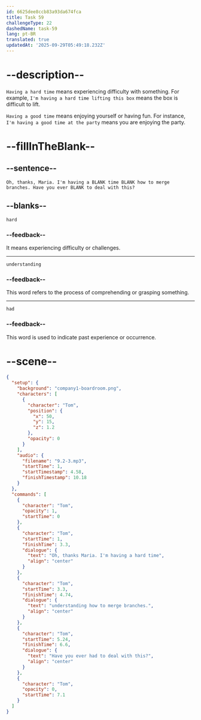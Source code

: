 ```yaml
---
id: 6625dee8ccb83a93da674fca
title: Task 59
challengeType: 22
dashedName: task-59
lang: pt-BR
translated: true
updatedAt: '2025-09-29T05:49:18.232Z'
---
```


<!-- (Audio) Tom: Oh, thanks, Maria. I'm having a hard time understanding how to merge branches. Have you ever had to deal with this? -->

# --description--

`Having a hard time` means experiencing difficulty with something. For example, `I'm having a hard time lifting this box` means the box is difficult to lift.

`Having a good time` means enjoying yourself or having fun. For instance, `I'm having a good time at the party` means you are enjoying the party.

# --fillInTheBlank--

## --sentence--

`Oh, thanks, Maria. I'm having a BLANK time BLANK how to merge branches. Have you ever BLANK to deal with this?`

## --blanks--

`hard`

### --feedback--

It means experiencing difficulty or challenges.

---

`understanding`

### --feedback--

This word refers to the process of comprehending or grasping something.

---

`had`

### --feedback--

This word is used to indicate past experience or occurrence.

# --scene--

```json
{
  "setup": {
    "background": "company1-boardroom.png",
    "characters": [
      {
        "character": "Tom",
        "position": {
          "x": 50,
          "y": 15,
          "z": 1.2
        },
        "opacity": 0
      }
    ],
    "audio": {
      "filename": "9.2-3.mp3",
      "startTime": 1,
      "startTimestamp": 4.58,
      "finishTimestamp": 10.18
    }
  },
  "commands": [
    {
      "character": "Tom",
      "opacity": 1,
      "startTime": 0
    },
    {
      "character": "Tom",
      "startTime": 1,
      "finishTime": 3.3,
      "dialogue": {
        "text": "Oh, thanks Maria. I'm having a hard time",
        "align": "center"
      }
    },
    {
      "character": "Tom",
      "startTime": 3.3,
      "finishTime": 4.74,
      "dialogue": {
        "text": "understanding how to merge branches.",
        "align": "center"
      }
    },
    {
      "character": "Tom",
      "startTime": 5.24,
      "finishTime": 6.6,
      "dialogue": {
        "text": "Have you ever had to deal with this?",
        "align": "center"
      }
    },
    {
      "character": "Tom",
      "opacity": 0,
      "startTime": 7.1
    }
  ]
}
```
